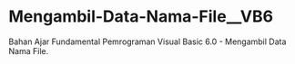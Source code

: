 # Mengambil-Data-Nama-File__VB6
Bahan Ajar Fundamental Pemrograman Visual Basic 6.0 - Mengambil Data Nama File.
